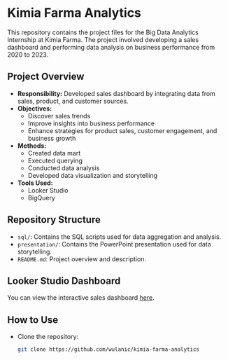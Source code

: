 # Kimia Farma Analytics

This repository contains the project files for the Big Data Analytics Internship at Kimia Farma. The project involved developing a sales dashboard and performing data analysis on business performance from 2020 to 2023.

## Project Overview
- **Responsibility:** Developed sales dashboard by integrating data from sales, product, and customer sources.
- **Objectives:**
  - Discover sales trends
  - Improve insights into business performance
  - Enhance strategies for product sales, customer engagement, and business growth
- **Methods:**
  - Created data mart
  - Executed querying
  - Conducted data analysis
  - Developed data visualization and storytelling
- **Tools Used:**
  - Looker Studio
  - BigQuery

## Repository Structure
- `sql/`: Contains the SQL scripts used for data aggregation and analysis.
- `presentation/`: Contains the PowerPoint presentation used for data storytelling.
- `README.md`: Project overview and description.

## Looker Studio Dashboard
You can view the interactive sales dashboard [here](https://lookerstudio.google.com/s/k-rK8JicGZo).

## How to Use
- Clone the repository:
  ```bash
  git clone https://github.com/wulanic/kimia-farma-analytics
